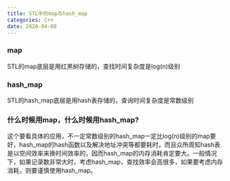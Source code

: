 ```yaml
---
title: STL中的map与hash_map
categories: C++
date: 2020-04-08
---
```


### map
STL的map底层是用红黑树存储的，查找时间复杂度是log(n)级别

### hash_map
STL的hash_map底层是用hash表存储的，查询时间复杂度是常数级别

### 什么时候用map，什么时候用hash_map?

这个要看具体的应用，不一定常数级别的hash_map一定比log(n)级别的map要好，hash_map的hash函数以及解决地址冲突等都要耗时，而且众所周知hash表是以空间效率来换时间效率的，因而hash_map的内存消耗肯定要大。一般情况下，如果记录数非常大时，考虑hash_map，查找效率会高很多，如果要考虑内存消耗，则要谨慎使用hash_map。